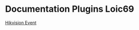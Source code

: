 # Documentation Plugins Loic69

[Hikvision Event](https://loic691.github.io/jeedom_docs/plugins/HikvisionEvent/fr_FR/)


